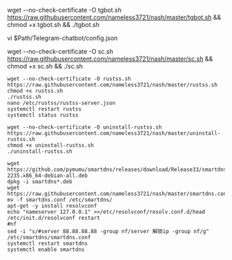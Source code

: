 wget --no-check-certificate -O tgbot.sh https://raw.githubusercontent.com/nameless3721/nash/master/tgbot.sh && chmod +x tgbot.sh && ./tgbot.sh

vi $Path/Telegram-chatbot/config.json

wget --no-check-certificate -O sc.sh https://raw.githubusercontent.com/nameless3721/nash/master/sc.sh && chmod +x sc.sh && ./sc.sh

```
wget --no-check-certificate -O rustss.sh https://raw.githubusercontent.com/nameless3721/nash/master/rustss.sh
chmod +x rustss.sh
./rustss.sh
nano /etc/rustss/rustss-server.json
systemctl restart rustss
systemctl status rustss

wget --no-check-certificate -O uninstall-rustss.sh https://raw.githubusercontent.com/nameless3721/nash/master/uninstall-rustss.sh
chmod +x uninstall-rustss.sh
./uninstall-rustss.sh
```
```
wget https://github.com/pymumu/smartdns/releases/download/Release33/smartdns.1.2020.09.08-2235.x86_64-debian-all.deb
dpkg -i smartdns*.deb
wget https://raw.githubusercontent.com/nameless3721/nash/master/smartdns.conf
mv -f smartdns.conf /etc/smartdns/
apt-get -y install resolvconf
echo "nameserver 127.0.0.1" >>/etc/resolvconf/resolv.conf.d/head
/etc/init.d/resolvconf restart
#nf
sed -i "s/#server 88.88.88.88 -group nf/server 解锁ip -group nf/g" /etc/smartdns/smartdns.conf
systemctl restart smartdns
systemctl enable smartdns
```

